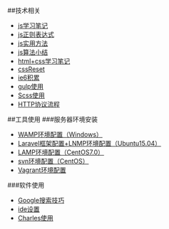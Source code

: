 ##技术相关
- [js学习笔记](./技术相关/js学习笔记)
- [js正则表达式](./技术相关/js正则表达式)
- [js实用方法](./技术相关/js方法积累/实用方法)
- [js算法小结](./技术相关/js方法积累/算法小结)
- [html+css学习笔记](./技术相关/html+css学习笔记)
- [cssReset](./技术相关/cssReset)
- [ie6积累](./技术相关/ie6积累)
- [gulp使用](./技术相关/gulp使用)
- [Scss使用](./技术相关/Scss使用)
- [HTTP协议流程](./技术相关/HTTP协议流程)


##工具使用
###服务器环境安装
- [WAMP环境配置（Windows）](./工具使用/WAMP环境配置（Windows）)
- [Laravel框架配置+LNMP环境配置（Ubuntu15.04）](./工具使用/Laravel框架配置+LNMP环境配置（Ubuntu15.04）)
- [LAMP环境配置（CentOS7.0）](./工具使用/LAMP环境配置（CentOS7.0）)
- [svn环境配置（CentOS）](./工具使用/svn环境配置（CentOS）)
- [Vagrant环境配置](./工具使用/Vagrant环境配置)

###软件使用
- [Google搜索技巧](./工具使用/Google搜索技巧)
- [ide设置](./工具使用/ide设置)
- [Charles使用](./工具使用/Charles使用)
